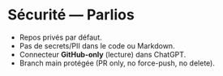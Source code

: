 # Sécurité — Parlios
- Repos privés par défaut.
- Pas de secrets/PII dans le code ou Markdown.
- Connecteur **GitHub-only** (lecture) dans ChatGPT.
- Branch main protégée (PR only, no force-push, no delete).